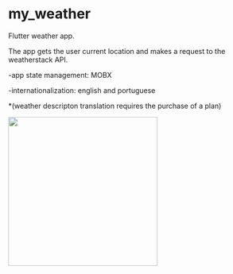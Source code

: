 # my_weather

Flutter weather app.

The app gets the user current location and makes a request to the weatherstack API.

-app state management: MOBX

-internationalization: english and portuguese

\*(weather descripton translation requires the purchase of a plan)

<img src="https://user-images.githubusercontent.com/20539985/82105677-faab3e00-96f2-11ea-9872-8d6858d7bc4f.png" width="300">

